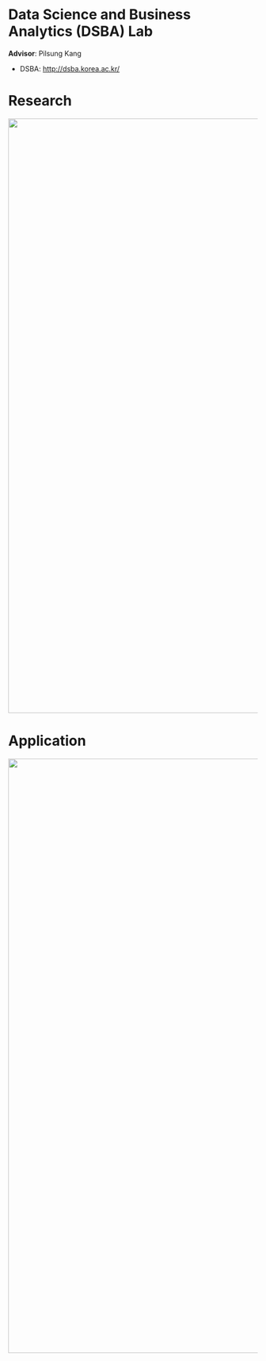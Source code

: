 # Data Science and Business Analytics (DSBA) Lab

**Advisor**: Pilsung Kang

- DSBA: http://dsba.korea.ac.kr/

# Research

<p align='center'>
  <img width='1200' src='https://user-images.githubusercontent.com/37654013/189514372-d96b5280-4cde-4301-aff3-f30cc47e7805.png'> 
</p>


# Application

<p align='center'>
  <img width='1200' src='https://user-images.githubusercontent.com/37654013/189514402-fe8b7ac4-72c4-44c6-bb3f-50e58c652f92.png'> 
</p>

